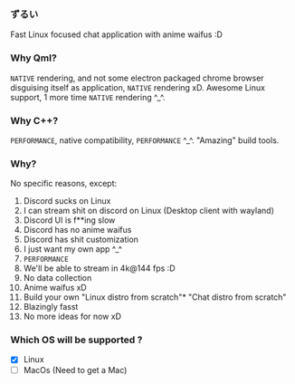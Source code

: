 ### ずるい

Fast Linux focused chat application with anime waifus :D

### Why Qml?

`NATIVE` rendering, and not some electron packaged chrome browser disguising itself as application, `NATIVE` rendering xD. Awesome Linux support, 1 more time `NATIVE` rendering ^_^.

### Why C++?

`PERFORMANCE`, native compatibility, `PERFORMANCE` ^_^. "Amazing" build tools.

### Why? 

No specific reasons, except:

1. Discord sucks on Linux
2. I can stream shit on discord on Linux (Desktop client with wayland)
3. Discord UI is f**ing slow
4. Discord has no anime waifus
5. Discord has shit customization
6. I just want my own app ^_^
7. `PERFORMANCE`
8. We'll be able to stream in 4k@144 fps :D
9. No data collection
10. Anime waifus xD
11. Build your own "Linux distro from scratch"* "Chat distro from scratch"
12. Blazingly fasst
13. No more ideas for now xD

### Which OS will be supported ?

- [X] Linux
- [ ] MacOs (Need to get a Mac)
